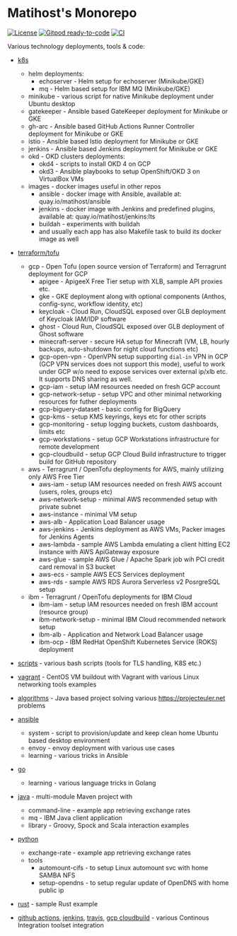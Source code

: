 # Matihost's Monorepo

[![License](https://img.shields.io/github/license/matihost/monorepo.svg)](https://opensource.org/licenses/MIT)
[![Gitpod ready-to-code](https://img.shields.io/badge/Gitpod-ready--to--code-908a85?logo=gitpod)](https://gitpod.io/#https://github.com/matihost/monorepo)
[![CI](https://github.com/matihost/monorepo/actions/workflows/ci.yaml/badge.svg)](https://github.com/matihost/monorepo/actions/workflows/ci.yaml)

Various technology deployments, tools & code:

* [k8s](k8s)
  * helm deployments:
    * echoserver - Helm setup for echoserver (Minikube/GKE)
    * mq - Helm based setup for IBM MQ (Minikube/GKE)
  * minikube - various script for native Minikube deployment under Ubuntu desktop
  * gatekeeper - Ansible based GateKeeper deployment for Minikube or GKE
  * gh-arc - Ansible based GitHub Actions Runner Controller deployment for Minikube or GKE
  * istio - Ansible based Istio deployment for Minikube or GKE
  * jenkins - Ansible based Jenkins deployment for Minikube or GKE
  * okd - OKD clusters deployments:
    * okd4 - scripts to install OKD 4 on GCP
    * okd3 - Ansible playbooks to setup OpenShift/OKD 3 on VirtualBox VMs
  * images - docker images useful in other repos
    * ansible - docker image with Ansible, available at: quay.io/matihost/ansible
    * jenkins - docker image with Jenkins and predefined plugins, available at: quay.io/matihost/jenkins:lts
    * buildah - experiments with buildah
    * and usually each app has also Makefile task to build its docker image as well

* [terraform/tofu](terraform)
  * gcp - Open Tofu (open source version of Terraform) and Terragrunt deployment for GCP
    * apigee - ApigeeX Free Tier setup with XLB, sample API proxies etc.
    * gke - GKE deployment along with optional components (Anthos, config-sync, workflow identity, etc)
    * keycloak - Cloud Run, CloudSQL exposed over GLB deployment of Keycloak IAM/IDP software
    * ghost - Cloud Run, CloudSQL exposed over GLB deployment of Ghost software
    * minecraft-server - secure HA setup for Minecraft (VM, LB, hourly backups, auto-shutdown for night cloud functions etc)
    * gcp-open-vpn - OpenVPN setup supporting `dial-in` VPN in GCP (GCP VPN services does not support this mode), useful to work under GCP w/o need to expose services over external ip/xlb etc. It supports DNS sharing as well.
    * gcp-iam - setup IAM resources needed on fresh GCP account
    * gcp-network-setup - setup VPC and other minimal networking resources for futher deployments
    * gcp-biguery-dataset - basic config for BigQuery
    * gcp-kms - setup KMS keyrings, keys etc for other scripts
    * gcp-monitoring - setup logging buckets, custom dashboards, limits etc
    * gcp-workstations - setup GCP Workstations infrastructure for remote development
    * gcp-cloudbuild - setup GCP Cloud Build infrastructure to trigger build for GitHub repository
  * aws - Terragrunt / OpenTofu deployments for AWS, mainly utilizing only AWS Free Tier
    * aws-iam - setup IAM resources needed on fresh AWS account (users, roles, groups etc)
    * aws-network-setup - minimal AWS recommended setup with private subnet
    * aws-instance - minimal VM setup
    * aws-alb - Application Load Balancer usage
    * aws-jenkins - Jenkins deployment as AWS VMs, Packer images for Jenkins Agents
    * aws-lambda - sample AWS Lambda emulating a client hitting EC2 instance with AWS ApiGateway exposure
    * aws-glue - sample AWS Glue / Apache Spark job wih PCI credit card removal in S3 bucket
    * aws-ecs - sample AWS ECS Services deployment
    * aws-rds - sample AWS RDS Aurora Serverless v2 PosrgreSQL setup
  * ibm - Terragrunt / OpenTofu deployments for IBM Cloud
    * ibm-iam - setup IAM resources needed on fresh IBM account (resource group)
    * ibm-network-setup - minimal IBM Cloud recommended network setup
    * ibm-alb - Application and Network Load Balancer usage
    * ibm-ocp - IBM RedHat OpenShift Kubernetes Service (ROKS) deployment
* [scripts](scripts) - various bash scripts (tools for TLS handling, K8S etc.)
* [vagrant](vagrant)  - CentOS VM buildout with Vagrant with various Linux networking tools examples
* [algorithms](algorithms/project-euler) - Java based project solving various <https://projecteuler.net> problems
* [ansible](ansible)
  * system - script to provision/update and keep clean home Ubuntu based desktop environment
  * envoy - envoy deployment with various use cases
  * learning - various tricks in Ansible
* [go](go)
  * learning - various language tricks in Golang
* [java](java) - multi-module Maven project with
  * command-line  - example app retrieving exchange rates
  * mq - IBM Java client application
  * library - Groovy, Spock and Scala interaction examples
* [python](python)
  * exchange-rate - example app retrieving exchange rates
  * tools
    * automount-cifs - to setup Linux automount svc with home SAMBA NFS
    * setup-opendns  - to setup regular update of OpenDNS with home public ip
* [rust](rust) - sample Rust example
* [github actions](.github), [jenkins](Jenkinsfile), [travis](.travis.yml), [gcp cloudbuild](cloudbuild.yaml) - various Continous Integration toolset integration
